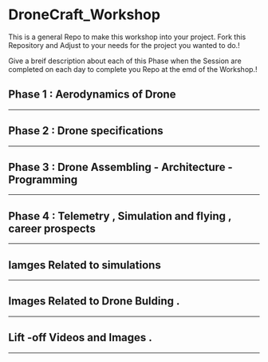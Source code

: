 # DroneCraft_Workshop
This is a general Repo to make this workshop into your project. Fork this Repository and Adjust to your needs for the project you wanted to do.!

Give a breif description about each of this Phase when the Session are  completed on each day to complete you Repo at the emd of the Workshop.!


## Phase 1 : Aerodynamics of Drone 

------------



## Phase 2 : Drone specifications 
------------------


## Phase 3 : Drone Assembling - Architecture - Programming 
------------------------


## Phase 4 : Telemetry , Simulation and flying , career prospects
-----------------------------


## Iamges Related to simulations
-----------------------------



## Images Related to Drone Bulding .
------------------



## Lift -off Videos and Images .
----------------------



